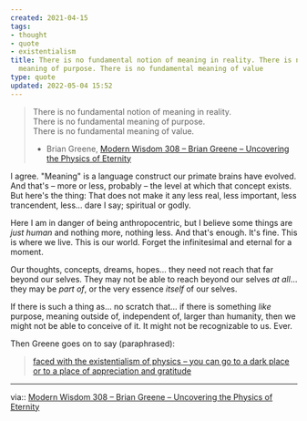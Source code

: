 ```yaml
---
created: 2021-04-15
tags:
- thought
- quote
- existentialism
title: There is no fundamental notion of meaning in reality. There is no fundamental
  meaning of purpose. There is no fundamental meaning of value
type: quote
updated: 2022-05-04 15:52
---
```

   
>There is no fundamental notion of meaning in reality.   
>There is no fundamental meaning of purpose.   
>There is no fundamental meaning of value.   
>- Brian Greene, [Modern Wisdom 308 – Brian Greene – Uncovering the Physics of Eternity](/not_created.md)   
   
I agree. "Meaning" is a language construct our primate brains have evolved. And that's – more or less, probably – the level at which that concept exists. But here's the thing: That does not make it any less real, less important, less trancendent, less… dare I say; spiritual or godly.   
   
Here I am in danger of being anthropocentric, but I believe some things are *just human* and nothing more, nothing less. And that's enough. It's fine. This is where we live. This is our world. Forget the infinitesimal and eternal for a moment.   
   
Our thoughts, concepts, dreams, hopes… they need not reach that far beyond our selves. They may not be able to reach beyond our selves *at all*… they may be *part of*, or the very essence *itself* of our selves.   
   
If there is such a thing as… no scratch that… if there is something *like* purpose, meaning outside of, independent of, larger than humanity, then we might not be able to conceive of it. It might not be recognizable to us. Ever.   
   
Then Greene goes on to say (paraphrased):   
>[faced with the existentialism of physics – you can go to a dark place or to a place of appreciation and gratitude](./faced%20with%20the%20existentialism%20of%20physics%20%E2%80%93%20you%20can%20go%20to%20a%20dark%20place%20or%20to%20a%20place%20of%20appreciation%20and%20gratitude.md)   
   
   
---   
via:: [Modern Wisdom 308 – Brian Greene – Uncovering the Physics of Eternity](/not_created.md)